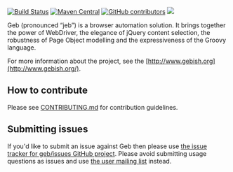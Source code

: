 [![Build Status](https://circleci.com/gh/geb/geb/tree/master.svg?style=shield&circle-token=36ce4eb346f11ba916707d493b3f226bd5c9a5ec)](https://circleci.com/gh/geb/workflows/geb/tree/master)
[![Maven Central](https://maven-badges.herokuapp.com/maven-central/org.gebish/geb-core/badge.svg)](https://maven-badges.herokuapp.com/maven-central/org.gebish/geb-core)
[![GitHub contributors](https://img.shields.io/github/contributors/geb/geb.svg)](https://github.com/geb/geb/graphs/contributors/)
[![](https://img.shields.io/badge/Gurubase-Ask%20Geb%20Guru-006BFF)](https://gurubase.io/g/geb)

Geb (pronounced “jeb”) is a browser automation solution. It brings together the power of WebDriver, the elegance of jQuery content selection, the robustness of Page Object modelling and the expressiveness of the Groovy language.

For more information about the project, see the [http://www.gebish.org](http://www.gebish.org/).

## How to contribute

Please see [CONTRIBUTING.md](https://github.com/geb/geb/blob/master/CONTRIBUTING.md) for contribution guidelines. 

## Submitting issues

If you'd like to submit an issue against Geb then please use [the issue tracker for geb/issues GitHub project](https://github.com/geb/issues/issues).
Please avoid submitting usage questions as issues and use [the user mailing list](https://groups.google.com/forum/#!forum/geb-user) instead.